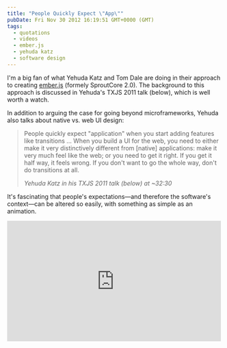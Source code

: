 ```yaml
---
title: "People Quickly Expect \"App\""
pubDate: Fri Nov 30 2012 16:19:51 GMT+0000 (GMT)
tags:
  - quotations
  - videos
  - ember.js
  - yehuda katz
  - software design
---
```


<p>I'm a big fan of what Yehuda Katz and Tom Dale are doing in their approach to creating <a href="http://emberjs.com/">ember.js</a> (formely SproutCore 2.0). The background to this approach is discussed in Yehuda's TXJS 2011 talk (below), which is well worth a watch.</p>

<p>In addition to arguing the case for going beyond microframeworks, Yehuda also talks about native vs. web UI design:</p>

<blockquote>
  <p>People quickly expect &quot;application&quot; when you start adding features like transitions &#x2026; When you build a UI for the web, you need to either make it very distinctively different from [native] applications: make it very much feel like the web; or you need to get it right. If you get it half way, it feels wrong. If you don't want to go the whole way, don't do transitions at all.</p>
  <cite>Yehuda Katz in his TXJS 2011 talk (below) at ~32:30</cite>
</blockquote>

<p>It's fascinating that people's expectations&#x2014;and therefore the software's context&#x2014;can be altered so easily, with something as simple as an animation.</p>

<iframe src="https://player.vimeo.com/video/26113527?byline=0&amp;portrait=0&amp;badge=0&amp;color=ffffff" width="500" height="281" frameborder="0" webkitallowfullscreen="" mozallowfullscreen="" allowfullscreen></iframe>
